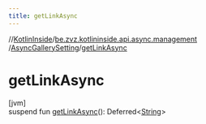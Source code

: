 ```yaml
---
title: getLinkAsync
---
```

//[KotlinInside](../../../index.html)/[be.zvz.kotlininside.api.async.management](../index.html)
/[AsyncGallerySetting](index.html)/[getLinkAsync](get-link-async.html)

# getLinkAsync

[jvm]\
suspend fun [getLinkAsync](get-link-async.html)():
Deferred<[String](https://kotlinlang.org/api/latest/jvm/stdlib/kotlin/-string/index.html)>




